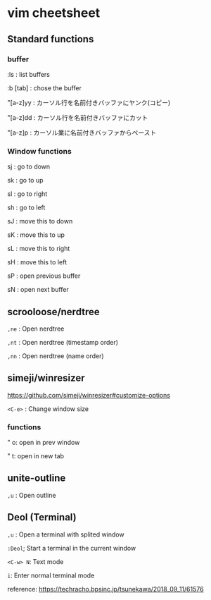 # vim cheetsheet

## Standard functions

### buffer

:ls : list buffers

:b [tab] : chose the buffer

"[a-z]yy : カーソル行を名前付きバッファにヤンク(コピー)

"[a-z]dd : カーソル行を名前付きバッファにカット

"[a-z]p  : カーソル業に名前付きバッファからペースト

### Window functions

sj : go to down

sk : go to up

sl : go to right

sh : go to left

sJ : move this to down

sK : move this to up

sL : move this to right

sH : move this to left

sP : open previous buffer

sN : open next buffer

## scrooloose/nerdtree

`,ne` : Open nerdtree

`,nt` : Open nerdtree (timestamp order)

`,nn` : Open nerdtree (name order)

## simeji/winresizer

https://github.com/simeji/winresizer#customize-options

`<C-e>` : Change window size

### functions

" o: open in prev window

" t: open in new tab

## unite-outline

`,u` : Open outline

## Deol (Terminal)

`,u` : Open a terminal with splited window

`:Deol`; Start a terminal in the current window

`<C-w> N`: Text mode

`i`: Enter normal terminal mode

reference: https://techracho.bpsinc.jp/tsunekawa/2018_09_11/61576
